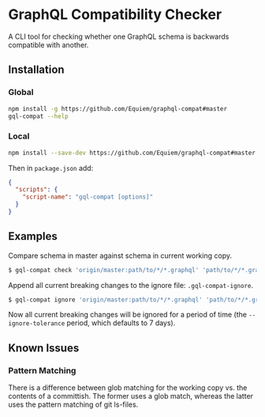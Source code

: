 # GraphQL Compatibility Checker

A CLI tool for checking whether one GraphQL schema is backwards compatible with another.

## Installation

### Global
```bash
npm install -g https://github.com/Equiem/graphql-compat#master
gql-compat --help
```

### Local
```bash
npm install --save-dev https://github.com/Equiem/graphql-compat#master
```

Then in `package.json` add:

```json
{
  "scripts": {
    "script-name": "gql-compat [options]"
  }
}
```

## Examples

Compare schema in master against schema in current working copy.

```bash
$ gql-compat check 'origin/master:path/to/*/*.graphql' 'path/to/*/*.graphql'
```

Append all current breaking changes to the ignore file: `.gql-compat-ignore`.

```bash
$ gql-compat ignore 'origin/master:path/to/*/*.graphql' 'path/to/*/*.graphql'
```

Now all current breaking changes will be ignored for a period of time (the `--ignore-tolerance` period, which defaults to 7 days).

## Known Issues

### Pattern Matching

There is a difference between glob matching for the working copy vs. the contents
of a committish. The former uses a glob match, whereas the latter uses the pattern
matching of git ls-files.
